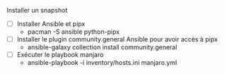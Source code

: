 Installer un snapshot

- [ ] Installer Ansible et pipx
  * pacman -S ansible python-pipx
- [ ] Installer le plugin community.general Ansible pour avoir accès à pipx
  * ansible-galaxy collection install community.general
- [ ] Exécuter le playbook manjaro
  * ansible-playbook -i inventory/hosts.ini manjaro.yml
